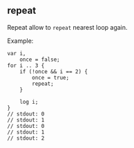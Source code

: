 ## repeat

Repeat allow to `repeat` nearest loop again.

Example:

```plee
var i,
    once = false;
for i .. 3 {
    if (!once && i == 2) {
        once = true;
        repeat;
    }

    log i;
}
// stdout: 0
// stdout: 1
// stdout: 0
// stdout: 1
// stdout: 2

```
